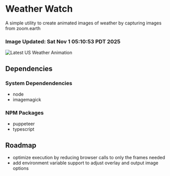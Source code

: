 # Weather Watch

A simple utility to create animated images of weather by capturing images from zoom.earth

### Image Updated: Sat Nov  1 05:10:53 PDT 2025

![Latest US Weather Animation](animations/2025-11-01.webp)

## Dependencies
### System Dependendencies
* node
* imagemagick
### NPM Packages
* puppeteer
* typescript

## Roadmap
* optimize execution by reducing browser calls to only the frames needed
* add environment variable support to adjust overlay and output image options
